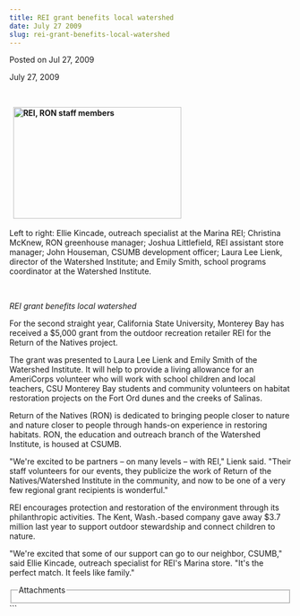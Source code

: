 ```yaml
---
title: REI grant benefits local watershed
date: July 27 2009
slug: rei-grant-benefits-local-watershed
---
```


 
<span class="date">Posted on Jul 27, 2009 </span>
<p>July 27, 2009</p>
<p>&#xA0;</p>
<p>
  <strong
    >&#xA0;
    <img
      alt="REI, RON staff members"
      height="199"
      src="https://news.csumb.edu/sites/default/files/65/igx_migrate/images/rei%202009.jpg"
      width="300"
  /></strong>
</p>
<p>
  Left to right: Ellie Kincade, outreach specialist at the Marina REI; Christina
  McKnew, RON greenhouse manager; Joshua Littlefield, REI assistant store
  manager; John Houseman, CSUMB development officer; Laura Lee Lienk, director
  of the Watershed Institute; and Emily Smith, school programs coordinator at
  the Watershed Institute.
</p>
<p>&#xA0;</p>
<em>REI grant benefits local watershed</em>
<p>
  For the second straight year, California State University, Monterey Bay has
  received a $5,000 grant from the outdoor recreation retailer REI for the
  Return of the Natives project.
</p>
<p>
  The grant was presented to Laura Lee Lienk and Emily Smith of the Watershed
  Institute. It will help to provide a living allowance for an AmeriCorps
  volunteer who will work with school children and local teachers, CSU Monterey
  Bay students and community volunteers on habitat restoration projects on the
  Fort Ord dunes and the creeks of Salinas.
</p>
<p>
  Return of the Natives (RON) is dedicated to bringing people closer to nature
  and nature closer to people through hands-on experience in restoring habitats.
  RON, the education and outreach branch of the Watershed Institute, is housed
  at CSUMB.
</p>
<p>
  &quot;We&apos;re excited to be partners &#x2013; on many levels &#x2013; with
  REI,&quot; Lienk said. &quot;Their staff volunteers for our events, they
  publicize the work of Return of the Natives/Watershed Institute in the
  community, and now to be one of a very few regional grant recipients is
  wonderful.&quot;
</p>
<p>
  REI encourages protection and restoration of the environment through its
  philanthropic activities. The Kent, Wash.-based company gave away $3.7 million
  last year to support outdoor stewardship and connect children to nature.
</p>
<p>
  &quot;We&apos;re excited that some of our support can go to our neighbor,
  CSUMB,&quot; said Ellie Kincade, outreach specialist for REI&apos;s Marina
  store. &quot;It&apos;s the perfect match. It feels like family.&quot;
</p>
<fieldset class="fieldgroup group-attachments">
  <legend>Attachments</legend>
  <div class="field field-type-emvideo field-field-attach-video">
    <div class="field-items">
      <div class="field-item odd">
        <div class="emvideo emvideo-video emvideo-" />
      </div>
    </div>
  </div>
</fieldset>
```
